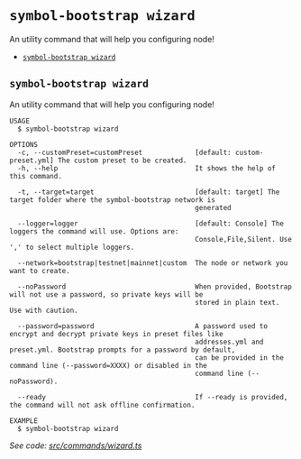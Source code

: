 `symbol-bootstrap wizard`
=========================

An utility command that will help you configuring node!

* [`symbol-bootstrap wizard`](#symbol-bootstrap-wizard)

## `symbol-bootstrap wizard`

An utility command that will help you configuring node!

```
USAGE
  $ symbol-bootstrap wizard

OPTIONS
  -c, --customPreset=customPreset             [default: custom-preset.yml] The custom preset to be created.
  -h, --help                                  It shows the help of this command.

  -t, --target=target                         [default: target] The target folder where the symbol-bootstrap network is
                                              generated

  --logger=logger                             [default: Console] The loggers the command will use. Options are:
                                              Console,File,Silent. Use ',' to select multiple loggers.

  --network=bootstrap|testnet|mainnet|custom  The node or network you want to create.

  --noPassword                                When provided, Bootstrap will not use a password, so private keys will be
                                              stored in plain text. Use with caution.

  --password=password                         A password used to encrypt and decrypt private keys in preset files like
                                              addresses.yml and preset.yml. Bootstrap prompts for a password by default,
                                              can be provided in the command line (--password=XXXX) or disabled in the
                                              command line (--noPassword).

  --ready                                     If --ready is provided, the command will not ask offline confirmation.

EXAMPLE
  $ symbol-bootstrap wizard
```

_See code: [src/commands/wizard.ts](https://github.com/nemtech/symbol-bootstrap/blob/v1.1.2/src/commands/wizard.ts)_
